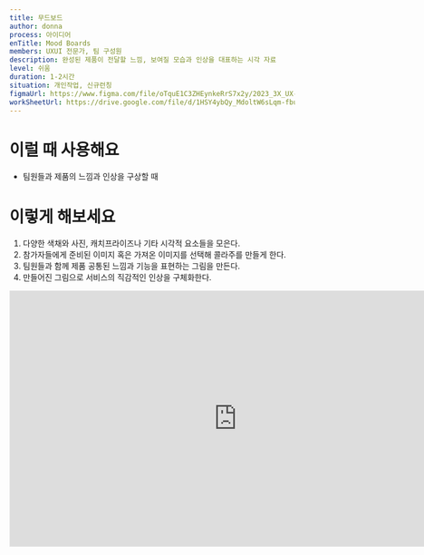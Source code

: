 ```yaml
---
title: 무드보드
author: donna
process: 아이디어
enTitle: Mood Boards
members: UXUI 전문가, 팀 구성원
description: 완성된 제품이 전달할 느낌, 보여질 모습과 인상을 대표하는 시각 자료
level: 쉬움
duration: 1-2시간
situation: 개인작업, 신규런칭
figmaUrl: https://www.figma.com/file/oTquE1C3ZHEynkeRrS7x2y/2023_3X_UX-Card_WorkSheet_Ver.3?type=design&node-id=104%3A1684&mode=design&t=94VQ4K1z3Y5uztNR-1
workSheetUrl: https://drive.google.com/file/d/1HSY4ybQy_MdoltW6sLqm-fbuSMH5Cr08/view?usp=sharing
---
```


<!-- 프로세스별 보기: 공감, 설계, 프로토타입, 테스트 -->
<!--UXUI 전문가, 팀 구성원, 사용자, 이해관계자, 누구나 -->
<!--level: 쉬움, 중간, 어려움-->
<!--개인작업, 신규런칭, 리뉴얼고도화-->

# 이럴 때 사용해요

- 팀원들과 제품의 느낌과 인상을 구상할 때

# 이렇게 해보세요

1. 다양한 색채와 사진, 캐치프라이즈나 기타 시각적 요소들을 모은다. 
2. 참가자들에게 준비된 이미지 혹은 가져온 이미지를 선택해 콜라주를 만들게 한다. 
3. 팀원들과 함께 제품 공통된 느낌과 기능을 표현하는 그림을 만든다. 
4. 만들어진 그림으로 서비스의 직감적인 인상을 구체화한다.

<iframe style="border: 1px solid rgba(0, 0, 0, 0.1);" width="800" height="450" src="https://www.figma.com/embed?embed_host=share&url=https%3A%2F%2Fwww.figma.com%2Ffile%2FoTquE1C3ZHEynkeRrS7x2y%2F2023_3X_UX-Card_WorkSheet_Ver.3%3Ftype%3Ddesign%26node-id%3D104%253A1686%26mode%3Ddesign%26t%3DtGbsZ1SuS9WkfKu2-1" allowfullscreen></iframe>
